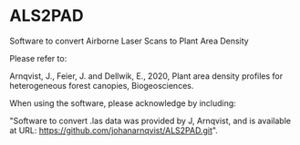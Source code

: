 # ALS2PAD
Software to convert Airborne Laser Scans to Plant Area Density

Please refer to:

Arnqvist, J., Feier, J. and Dellwik, E., 2020, Plant area density profiles for heterogeneous forest canopies, Biogeosciences.

When using the software, please acknowledge by including:

"Software to convert .las data was provided by J, Arnqvist, and is available at URL: https://github.com/johanarnqvist/ALS2PAD.git".


